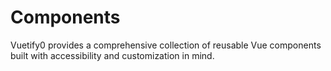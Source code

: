 <script setup>
  import DocsPageFeatures from '@/components/docs/DocsPageFeatures.vue'
</script>

# Components

Vuetify0 provides a comprehensive collection of reusable Vue components built with accessibility and customization in mind.

<DocsPageFeatures />
